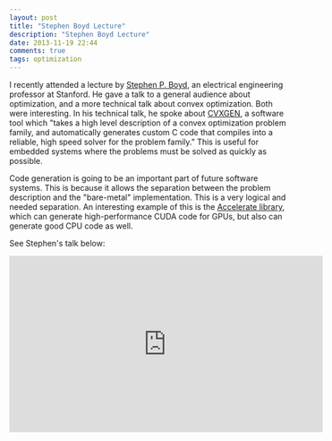 ```yaml
---
layout: post
title: "Stephen Boyd Lecture"
description: "Stephen Boyd Lecture"
date: 2013-11-19 22:44
comments: true
tags: optimization
---
```


I recently attended a lecture by [Stephen P. Boyd](http://www.stanford.edu/~boyd/), an electrical engineering professor at Stanford. He gave a talk to a general audience about optimization, and a more technical talk about convex optimization. Both were interesting. In his technical talk, he spoke about [CVXGEN](http://www.stanford.edu/~boyd/papers/code_gen_impl.html), a software tool which "takes a high level description of a convex optimization problem family, and automatically generates custom C code that compiles into a reliable, high speed solver for the problem family." This is useful for embedded systems where the problems must be solved as quickly as possible.

Code generation is going to be an important part of future software systems. This is because it allows the separation between the problem description and the "bare-metal" implementation. This is a very logical and needed separation. An interesting example of this is the [Accelerate library](http://hackage.haskell.org/package/accelerate-cuda), which can generate high-performance CUDA code for GPUs, but also can generate good CPU code as well.

See Stephen's talk below:

<iframe width="560" height="315" src="https://www.youtube.com/embed/YggBqSWBLBk" frameborder="0" allowfullscreen></iframe>

